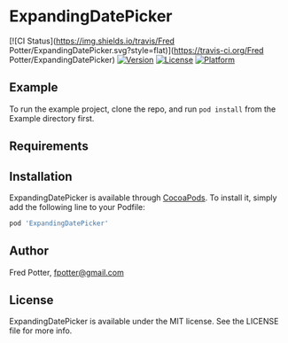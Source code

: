 # ExpandingDatePicker

[![CI Status](https://img.shields.io/travis/Fred Potter/ExpandingDatePicker.svg?style=flat)](https://travis-ci.org/Fred Potter/ExpandingDatePicker)
[![Version](https://img.shields.io/cocoapods/v/ExpandingDatePicker.svg?style=flat)](https://cocoapods.org/pods/ExpandingDatePicker)
[![License](https://img.shields.io/cocoapods/l/ExpandingDatePicker.svg?style=flat)](https://cocoapods.org/pods/ExpandingDatePicker)
[![Platform](https://img.shields.io/cocoapods/p/ExpandingDatePicker.svg?style=flat)](https://cocoapods.org/pods/ExpandingDatePicker)

## Example

To run the example project, clone the repo, and run `pod install` from the Example directory first.

## Requirements

## Installation

ExpandingDatePicker is available through [CocoaPods](https://cocoapods.org). To install
it, simply add the following line to your Podfile:

```ruby
pod 'ExpandingDatePicker'
```

## Author

Fred Potter, fpotter@gmail.com

## License

ExpandingDatePicker is available under the MIT license. See the LICENSE file for more info.
